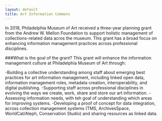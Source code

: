 ```yaml
---
layout: default
title: Art Information Commons
---
```


<div class="home" id="home">

In 2018, Philadelphia Museum of Art received a three-year planning grant from the Andrew W. Mellon Foundation to support holistic management of collections-related data acros the museum. This grant has a broad focus on enhancing information management practices across professional disciplines. 

###What is the goal of the grant?
This grant will enhance the information management culture at Philadelphia Museum of Art through:

-Building a collective understanding among staff about emerging best practices for art information management, including linked open data, information management roles, metadata creation, interoperability, and digital publishing. 
-Supporting staff across professional disciplines in evolving the ways we create, work, share and store our art information.
-Assessing information needs, with teh goal of understanding which areas for improving systems.
-Developing a proof of concept for data integration, across collection management systems (TMS, ArchivesSpace, WorldCat/Aleph, Conservation Studio) and sharing resources as linked data. 

</div>
